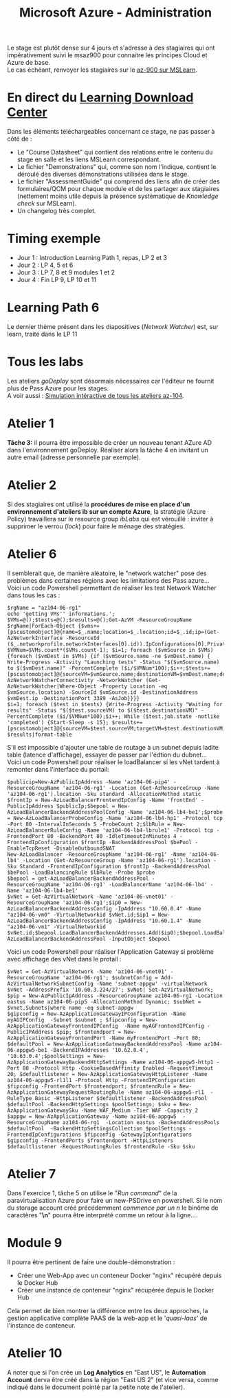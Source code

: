 ﻿---
title: Microsoft Azure - Administration
labs: https://microsoftlearning.github.io/AZ-104-MicrosoftAzureAdministrator/
labsFR: https://microsoftlearning.github.io/AZ-104-MicrosoftAzureAdministrator.fr-fr/
Azure: true
editDate: 07/03/2023
---
Le stage est plutôt dense sur 4 jours et s'adresse à des stagiaires qui ont impérativement suivi le msaz900 pour connaitre les principes Cloud et Azure de base.  
Le cas échéant, renvoyer les stagiaires sur le [az-900 sur MSLearn](https://learn.microsoft.com/en-us/training/courses/az-900t00).
# En direct du [Learning Download Center](https://learningdownloadcenter.microsoft.com/)
Dans les éléments téléchargeables concernant ce stage, ne pas passer à côté de :
- Le "Course Datasheet" qui contient des relations entre le contenu du stage en salle et les liens MSLearn correspondant.
- Le fichier "Demonstrations" qui, comme son nom l'indique, contient le déroulé des diverses démonstrations utilisées dans le stage.
- Le fichier "AssessmentGuide" qui comprend des liens afin de créer des formulaires/QCM pour chaque module et de les partager aux stagiaires (nettement moins utile depuis la présence systèmatique de *Knowledge check* sur MSLearn).
- Un changelog très complet.
# Timing exemple
- Jour 1 : Introduction Learning Path 1, repas, LP 2 et 3
- Jour 2 : LP 4, 5 et 6
- Jour 3 : LP 7, 8 et 9 modules 1 et 2
- Jour 4 : Fin LP 9, LP 10 et 11  

# Learning Path 6
Le dernier thème présent dans les diapositives (*Network Watcher*) est, sur learn, traité dans le LP 11

# Tous les labs
Les ateliers *goDeploy* sont désormais nécessaires car l'éditeur ne fournit plus de Pass Azure pour les stages.  
A voir aussi : [Simulation intéractive de tous les ateliers az-104](https://mslabs.cloudguides.com/guides/AZ-104%20Exam%20Guide%20-%20Microsoft%20Azure%20Administrator).  
# Atelier 1
**Tâche 3:** il pourra être impossible de créer un nouveau tenant AZure AD dans l'environnement goDeploy. Réaliser alors la tâche 4 en invitant un autre email (adresse personnelle par exemple).
# Atelier 2
Si des stagiaires ont utilisé la **procédures de mise en place d'un environnement d'ateliers ib sur un compte Azure**, la stratégie (Azure Policy) travaillera sur le resource group *ibLabs* qui est vérouillé : inviter à supprimer le verrou (*lock*) pour faire le ménage des stratégies.
# Atelier 6
Il semblerait que, de manière aléatoire, le "network watcher" pose des problèmes dans certaines régions avec les limitations des Pass azure...  
Voici un code Powershell permettant de réaliser les test Network Watcher dans tous les cas :
```
$rgName = "az104-06-rg1"
echo 'getting VMs'' informations.'; $VMs=@();$tests=@();$results=@();Get-AzVM -ResourceGroupName $rgName|ForEach-Object {$vms+=[pscustomobject]@{name=$_.name;location=$_.location;id=$_.id;ip=(Get-AzNetworkInterface -ResourceId ($_.networkprofile.networkInterfaces[0].id)).IpConfigurations[0].PrivateIpAddress}}
$VMNum=$VMs.count*($VMs.count-1); $i=1; foreach ($vmSource in $VMs) {foreach ($vmDest in $VMs) {if ($vmSource.name -ne $vmDest.name) { Write-Progress -Activity "Launching tests" -Status "$($vmSource.name) to $($vmDest.name)" -PercentComplete ($i/$VMNum*100);$i++;$tests+=[pscustomobject]@{sourceVM=$vmSource.name;destinationVM=$vmDest.name;destinationIP=$vmDest.ip;job=Test-AzNetworkWatcherConnectivity -NetworkWatcher (Get-AzNetworkWatcher|Where-Object -Property Location -eq $vmSource.location) -SourceId $vmSource.id -DestinationAddress $vmDest.ip -DestinationPort 3389 -AsJob}}}}
$i=1; foreach ($test in $tests) {Write-Progress -Activity "Waiting for results" -Status "$($test.sourceVM) to $($test.destinationVM)" -PercentComplete ($i/$VMNum*100);$i++; While ($test.job.state -notlike 'completed') {Start-Sleep -s 15}; $results+=[pscustomobject]@{sourceVM=$test.sourceVM;targetVM=$test.destinationVM;targetIP=$test.destinationIP;targetPort='3389';result=$test.job.output.connectionStatus;latency=$test.job.output.avglatencyinms}}
$results|format-table
```  
S'il est impossible d'ajouter une table de routage à un subnet depuis ladite table (latence d'affichage), essayer de passer par l'édtion du dubnet...  
Voici un code Powershell pour réaliser le loadBalancer si les vNet tardent à remonter dans l'interface du portail:
```
$publicip=New-AzPublicIpAddress -Name 'az104-06-pip4' -ResourceGroupName 'az104-06-rg1' -Location (Get-AzResourceGroup -Name 'az104-06-rg1').location -Sku standard -AllocationMethod static
$frontIp = New-AzLoadBalancerFrontendIpConfig -Name 'frontEnd' -PublicIpAddress $publicIp;$bepool = New-AzLoadBalancerBackendAddressPoolConfig -Name 'az104-06-lb4-be1';$probe = New-AzLoadBalancerProbeConfig -Name 'az104-06-lb4-hp1' -Protocol tcp -Port 80 -IntervalInSeconds 5 -ProbeCount 2;$lbRule = New-AzLoadBalancerRuleConfig -Name 'az104-06-lb4-lbrule1' -Protocol tcp -FrontendPort 80 -BackendPort 80 -IdleTimeoutInMinutes 4 -FrontendIpConfiguration $frontIp -BackendAddressPool $bePool -EnableTcpReset -DisableOutboundSNAT
New-AzLoadBalancer -ResourceGroupName 'az104-06-rg1' -Name 'az104-06-lb4' -Location (Get-AzResourceGroup -Name 'az104-06-rg1').location -Sku Standard -FrontendIpConfiguration $frontIp -BackendAddressPool $bePool -LoadBalancingRule $lbRule -Probe $probe
$bepool = get-AzLoadBalancerBackendAddressPool -ResourceGroupName 'az104-06-rg1' -LoadBalancerName 'az104-06-lb4' -Name 'az104-06-lb4-be1'
$vNet = Get-AzVirtualNetwork -Name 'az104-06-vnet01' -ResourceGroupName 'az104-06-rg1';$ip0 = New-AzLoadBalancerBackendAddressConfig -IpAddress "10.60.0.4" -Name "az104-06-vm0" -VirtualNetworkid $vNet.id;$ip1 = New-AzLoadBalancerBackendAddressConfig -IpAddress "10.60.1.4" -Name "az104-06-vm1" -VirtualNetworkid $vNet.id;$bepool.LoadBalancerBackendAddresses.Add($ip0);$bepool.LoadBalancerBackendAddresses.Add($ip1);Set-AzLoadBalancerBackendAddressPool -InputObject $bepool
```
Voici un code Powershell pour réaliser l'Application Gateway si problème avec affichage des vNet dans le protail :  
```
$vNet = Get-AzVirtualNetwork -Name 'az104-06-vnet01' -ResourceGroupName 'az104-06-rg1'; $subnetConfig = Add-AzVirtualNetworkSubnetConfig -Name 'subnet-appgw' -virtualNetwork $vNet -AddressPrefix '10.60.3.224/27'; $vNet| Set-AzVirtualNetwork; $pip = New-AzPublicIpAddress -ResourceGroupName az104-06-rg1 -Location eastus -Name az104-06-pip5 -AllocationMethod Dynamic; $subNet = $vnet.Subnets|where name -eq subnet-appgw
$gipconfig = New-AzApplicationGatewayIPConfiguration -Name myAGIPConfig  -Subnet $subnet ; $fipconfig = New-AzApplicationGatewayFrontendIPConfig  -Name myAGFrontendIPConfig -PublicIPAddress $pip; $frontendport = New-AzApplicationGatewayFrontendPort -Name myFrontendPort -Port 80; $defaultPool = New-AzApplicationGatewayBackendAddressPool -Name az104-06-appgw5-be1 -BackendIPAddresses '10.62.0.4', '10.63.0.4';$poolSettings = New-AzApplicationGatewayBackendHttpSettings -Name az104-06-appgw5-http1 -Port 80 -Protocol Http -CookieBasedAffinity Enabled -RequestTimeout 20; $defaultlistener = New-AzApplicationGatewayHttpListener -Name az104-06-appgw5-rl1l1 -Protocol Http -FrontendIPConfiguration $fipconfig -FrontendPort $frontendport; $frontendRule = New-AzApplicationGatewayRequestRoutingRule -Name az104-06-appgw5-rl1  -RuleType Basic -HttpListener $defaultlistener -BackendAddressPool $defaultPool -BackendHttpSettings $poolSettings; $sku = New-AzApplicationGatewaySku -Name WAF_Medium -Tier WAF -Capacity 2
$appgw = New-AzApplicationGateway -Name az104-06-appgw5  -ResourceGroupName az104-06-rg1  -Location eastus -BackendAddressPools $defaultPool  -BackendHttpSettingsCollection $poolSettings -FrontendIpConfigurations $fipconfig -GatewayIpConfigurations $gipconfig -FrontendPorts $frontendport -HttpListeners $defaultlistener -RequestRoutingRules $frontendRule -Sku $sku
```
# Atelier 7
Dans l'exercice 1, tâche 5 on utilise le "*Run command*" de la paravirtualisation Azure pour faire un new-PSDrive en powershell. Si le nom du storage account créé précédemment *commence par un n* le binôme de caractères "**\n**" pourra être interprété comme un retour à la ligne....
# Module 9
Il pourra être pertinent de faire une double-démonstration :
  - Créer une Web-App avec un conteneur Docker "nginx" récupéré depuis le Docker Hub
  - Créer une instance de conteneur "nginx" récupérée depuis le Docker Hub  

Cela permet de bien montrer la différence entre les deux approches, la gestion applicative complète PAAS de la web-app et le '*quasi-Iaas*' de l'instance de conteneur.
# Atelier 10
A noter que si l'on crée un **Log Analytics** en "East US", le **Automation Account** derva être créé dans la région "East US 2" (et vice versa, comme indiqué dans le document pointé par la petite note de l'atelier).
